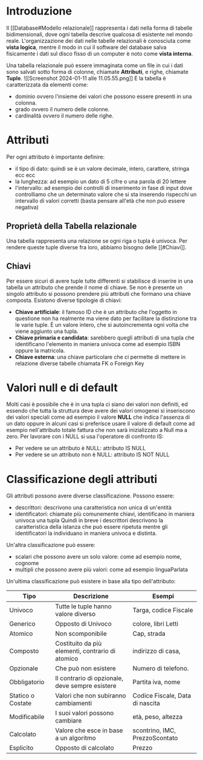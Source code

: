 # Introduzione
Il [[Database#Modello relazionale]] rappresenta i dati nella forma di tabelle bidimensionali, dove ogni tabella descrive qualcosa di esistente nel mondo reale. L'organizzazione dei dati nelle tabelle relazionali è conosciuta come **vista logica**, mentre il modo in cui il software del database salva fisicamente i dati sul disco fisso di un computer è noto come **vista interna**.

 Una tabella relazionale può essere immaginata come un file in cui i dati sono salvati sotto forma di colonne, chiamate **Attributi**, e righe, chiamate **Tuple**.
![[Screenshot 2024-01-11 alle 11.05.55.png]]
E la tabella è caratterizzata da elementi come:
- dominio ovvero l'insieme dei valori che possono essere presenti in una colonna.
- grado ovvero il numero delle colonne.
- cardinalità ovvero il numero delle righe.
# Attributi
Per ogni attributo è importante definire:
- il tipo di dato: quindi se è un valore decimale, intero, carattere, stringa ecc ecc
- la lunghezza: ad esempio un dato di 5 cifre o una parola di 20 lettere
- l'intervallo: ad esempio dei controlli di inserimento in fase di input dove controlliamo che un determinato valore che si sta inserendo rispecchi un intervallo di valori corretti (basta pensare all'età che non può essere negativa)
## Proprietà della Tabella relazionale
Una tabella rappresenta una relazione se ogni riga o tupla è univoca.
Per rendere queste tuple diverse fra loro, abbiamo bisogno delle [[#Chiavi]].
## Chiavi
Per essere sicuri di avere tuple tutte differenti si stabilisce di inserire in una tabella un attributo che prende il nome di chiave. Se non è presente un singolo attributo si possono prendere più attributi che formano una chiave composta.
Esistono diverse tipologie di chiavi:
- **Chiave artificiale**: il famoso ID che è un attributo che l'oggetto in questione non ha realmente ma viene dato per facilitare la distinzione tra le varie tuple. È un valore intero, che si autoincrementa ogni volta che viene aggiunto una tupla.
- **Chiave primaria e candidata**: sarebbero quegli attributi di una tupla che identificano l'elemento in maniera univoca come ad esempio ISBN oppure la matricola.
- **Chiave esterna**: una chiave particolare che ci permette di mettere in relazione diverse tabelle chiamata FK o Foreign Key
# Valori null e di default
Molti casi è possibile che è in una tupla ci siano dei valori non definiti, ed essendo che tutta la struttura deve avere dei valori omogenei si inseriscono dei valori speciali come ad esempio il valore **NULL** che indica l'assenza di un dato oppure in alcuni casi si preferisce usare il valore di default come ad esempio nell'attributo totale fattura che non sarà inizializzato a Null ma a zero. 
Per lavorare con i NULL si usa l'operatore di confronto IS:
- Per vedere se un attributo è NULL:  attributo IS NULL
- Per vedere se un attributo non è NULL: attributo IS NOT NULL
# Classificazione degli attributi
Gli attributi possono avere diverse classificazione. Possono essere:
- descrittori: descrivono una caratteristica non unica di un'entità
- identificatori: chiamate più comunemente chiavi, identificano in maniera univoca una tupla
Quindi in breve i descrittori descrivono la caratteristica della istanza che può essere ripetuta mentre gli identificatori la individuano in maniera univoca e distinta. 

Un'altra classificazione può essere: 
- scalari che possono avere un solo valore: come ad esempio nome, cognome
- multipli che possono avere più valori: come ad esempio linguaParlata

Un'ultima classificazione può esistere in base alla tipo dell'attributo:

| Tipo              | Descrizione                                      | Esempi                          |
| ----------------- | ------------------------------------------------ | ------------------------------- |
| Univoco           | Tutte le tuple hanno valore diverso              | Targa, codice Fiscale           |
| Generico          | Opposto di Univoco                               | colore, libri Letti             |
| Atomico           | Non scomponibile                                 | Cap, strada                     |
| Composto          | Costituito da più elementi, contrario di atomico | indirizzo di casa,              |
| Opzionale         | Che può non esistere                             | Numero di telefono.             |
| Obbligatorio      | Il contrario di opzionale, deve sempre esistere  | Partita iva, nome               |
| Statico o Costate | Valori che non subiranno cambiamenti             | Codice Fiscale, Data di nascita |
| Modificabile      | I suoi valori possono cambiare                   | età, peso, altezza              |
| Calcolato         | Valore che esce in base a un algoritmo           | scontrino, IMC, PrezzoScontato                          |
| Esplicito                  | Opposto di calcolato                                                 | Prezzo                                 |

